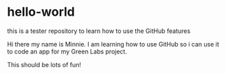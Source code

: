 # hello-world
this is a tester repository to learn how to use the GitHub features 

Hi there my name is Minnie. I am learning how to use GitHub so i can use it to code an app for my Green Labs project. 

This should be lots of fun!
